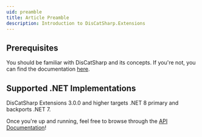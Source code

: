 ```yaml
---
uid: preamble
title: Article Preamble
description: Introduction to DisCatSharp.Extensions
---
```


## Prerequisites
You should be familiar with DisCatSharp and its concepts. If you're not, you can find the documentation [here](https://docs.dcs.aitsys.dev/articles/).

## Supported .NET Implementations
DisCatSharp Extensions 3.0.0 and higher targets .NET 8 primary and backports .NET 7.

Once you're up and running, feel free to browse through the [API Documentation](/api/index.html)!
